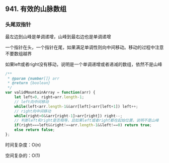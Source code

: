 ## 941. 有效的山脉数组

### 头尾双指针

最左边到山峰是单调递增，山峰到最右边也是单调递增

一个指针在头，一个指针在尾，如果满足单调性则向中间移动。移动的过程中注意不要数组越界

如果left或者right没有移动，说明是一个单调递增或者递减的数组，依然不是山峰

```javascript
/**
 * @param {number[]} arr
 * @return {boolean}
 */
var validMountainArray = function(arr) {
    let left=0, right=arr.length-1;
    // left向中间移动
    while(left<arr.length-1&&arr[left]<arr[left+1]) left++;
    // right向中间移动
    while(right>0&&arr[right-1]>arr[right]) right--;
    // 判断left和right是否相等，且如果left或者right都在起始位置，说明不是山峰
    if(right===left&&right!==arr.length-1&&left!==0) return true;
    else return false;
};
```

时间复杂度：O(n)

空间复杂的：O(1)